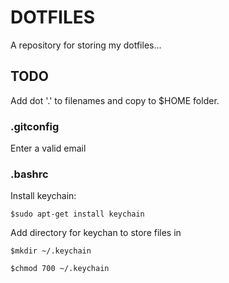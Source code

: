 DOTFILES
========

A repository for storing my dotfiles...

## TODO ##

Add dot '.' to filenames and copy to $HOME folder.

### .gitconfig ###
Enter a valid email

### .bashrc ###
Install keychain:

    $sudo apt-get install keychain

Add directory for keychan to store files in 

    $mkdir ~/.keychain

    $chmod 700 ~/.keychain

